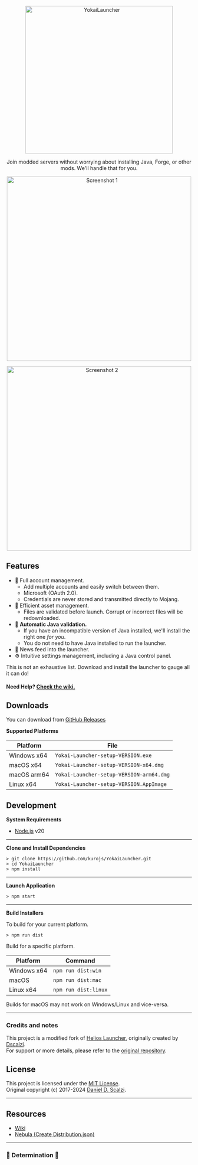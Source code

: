 <p align="center">
  <img src="https://i.imgur.com/MAP6we4.png" alt="YokaiLauncher" width="400">
</p>

<p align="center">Join modded servers without worrying about installing Java, Forge, or other mods. We'll handle that for you.</p>

<p align="center">
  <img src="https://i.imgur.com/W1VqT9X.png" alt="Screenshot 1" width="500">
</p>

<p align="center">
  <img src="https://i.imgur.com/U3ZnlqV.png" alt="Screenshot 2" width="500">
</p>

## Features

* 👾 Full account management.
  * Add multiple accounts and easily switch between them.
  * Microsoft (OAuth 2.0).
  * Credentials are never stored and transmitted directly to Mojang.
* 📌 Efficient asset management.
  * Files are validated before launch. Corrupt or incorrect files will be redownloaded.
* 👻 **Automatic Java validation.**
  * If you have an incompatible version of Java installed, we'll install the right one *for you*.
  * You do not need to have Java installed to run the launcher.
* 📰 News feed into the launcher.
* ⚙️ Intuitive settings management, including a Java control panel.

This is not an exhaustive list. Download and install the launcher to gauge all it can do!

#### Need Help? [Check the wiki.][wiki]

## Downloads

You can download from [GitHub Releases](https://github.com/kurojs/YokaiLauncher/releases)

**Supported Platforms**

| Platform | File |
| -------- | ---- |
| Windows x64 | `Yokai-Launcher-setup-VERSION.exe` |
| macOS x64 | `Yokai-Launcher-setup-VERSION-x64.dmg` |
| macOS arm64 | `Yokai-Launcher-setup-VERSION-arm64.dmg` |
| Linux x64 | `Yokai-Launcher-setup-VERSION.AppImage` |

## Development

**System Requirements**

* [Node.js][nodejs] v20

---

**Clone and Install Dependencies**

```console
> git clone https://github.com/kurojs/YokaiLauncher.git
> cd YokaiLauncher
> npm install
```

---

**Launch Application**

```console
> npm start
```

---

**Build Installers**

To build for your current platform.

```console
> npm run dist
```

Build for a specific platform.

| Platform    | Command              |
| ----------- | -------------------- |
| Windows x64 | `npm run dist:win`   |
| macOS       | `npm run dist:mac`   |
| Linux x64   | `npm run dist:linux` |

Builds for macOS may not work on Windows/Linux and vice-versa.

---

### Credits and notes

This project is a modified fork of [Helios Launcher](https://github.com/dscalzi/HeliosLauncher), originally created by [Dscalzi](https://github.com/dscalzi).  
For support or more details, please refer to the [original repository](https://github.com/dscalzi/HeliosLauncher).  

## License

This project is licensed under the [MIT License](LICENSE).  
Original copyright (c) 2017-2024 [Daniel D. Scalzi](https://github.com/dscalzi).  

---

## Resources

* [Wiki][wiki]
* [Nebula (Create Distribution.json)][nebula]
---

### 👾 Determination 👾

[nodejs]: https://nodejs.org/en/ 'Node.js'
[vscode]: https://code.visualstudio.com/ 'Visual Studio Code'
[mainprocess]: https://electronjs.org/docs/tutorial/application-architecture#main-and-renderer-processes 'Main Process'
[rendererprocess]: https://electronjs.org/docs/tutorial/application-architecture#main-and-renderer-processes 'Renderer Process'
[chromedebugger]: https://marketplace.visualstudio.com/items?itemName=msjsdiag.debugger-for-chrome 'Debugger for Chrome'
[discord]: https://discord.gg/zNWUXdt 'Discord'
[wiki]: https://github.com/dscalzi/HeliosLauncher/wiki 'wiki'
[nebula]: https://github.com/dscalzi/Nebula 'dscalzi/Nebula'
